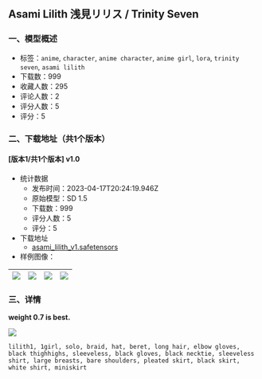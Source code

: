 ## Asami Lilith 浅見リリス / Trinity Seven
### 一、模型概述

- 标签：`anime`, `character`, `anime character`, `anime girl`, `lora`, `trinity seven`, `asami lilith`
- 下载数：999
- 收藏人数：295
- 评论人数：2
- 评分人数：5
- 评分：5

### 二、下载地址（共1个版本）

#### [版本1/共1个版本] v1.0

- 统计数据
  - 发布时间：2023-04-17T20:24:19.946Z
  - 原始模型：SD 1.5
  - 下载数：999
  - 评分人数：5
  - 评分：5
- 下载地址
  - [asami_lilith_v1.safetensors](https://civitai.com/api/download/models/48410)
- 样例图像：

| <img src="https://image.civitai.com/xG1nkqKTMzGDvpLrqFT7WA/d45f1378-23f1-4648-3513-3306c4c45600/width=450/519823.jpeg" /> | <img src="https://image.civitai.com/xG1nkqKTMzGDvpLrqFT7WA/a90f5143-f267-4fb7-22fc-01171a484e00/width=450/519829.jpeg" /> | <img src="https://image.civitai.com/xG1nkqKTMzGDvpLrqFT7WA/2d15dbf1-9cb8-478c-be37-daccfa2ef600/width=450/519826.jpeg" /> | <img src="https://image.civitai.com/xG1nkqKTMzGDvpLrqFT7WA/8bb80250-144c-49ca-a854-facaab7b6900/width=450/519824.jpeg" /> |
| ---- | ---- | ---- | ---- |


### 三、详情
<p><strong>weight 0.7 is best.</strong><br /></p><img src="https://imagecache.civitai.com/xG1nkqKTMzGDvpLrqFT7WA/061a4a1c-d737-4654-1ca1-15e40735b800/width=525/061a4a1c-d737-4654-1ca1-15e40735b800.jpeg" /><p><code>lilith1, 1girl, solo, braid, hat, beret, long hair, elbow gloves, black thighhighs, sleeveless, black gloves, black necktie, sleeveless shirt, large breasts, bare shoulders, pleated skirt, black skirt, white shirt, miniskirt</code><br /><br /></p>
